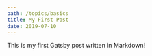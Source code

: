 ```yaml
---
path: /topics/basics
title: My First Post
date: 2019-07-10
---
```

This is my first Gatsby post written in Markdown!